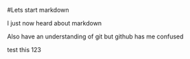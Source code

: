 #Lets start markdown

I just now heard about markdown

Also have an understanding of git but github has me confused

test this 123